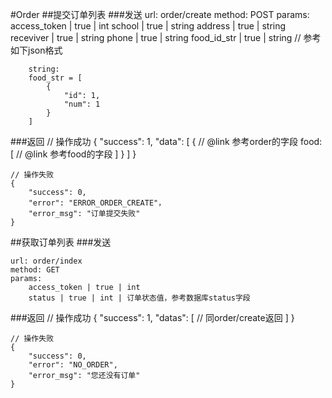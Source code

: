 #Order
##提交订单列表
###发送
	url: order/create
	method: POST
	params:
		access_token | true | int
		school | true | string
		address | true | string
		receviver | true | string
		phone | true | string
		food_id_str | true | string  // 参考如下json格式

		string:
		food_str = [
			{
				"id": 1,
				"num": 1
			}
		]

###返回
	// 操作成功
	{
		"success": 1,
		"data": [
			{
				// @link 参考order的字段
				food: [
					// @link 参考food的字段
				]
			}
		]
	}
	
	// 操作失败
	{
		"success": 0,
		"error": "ERROR_ORDER_CREATE"，
		"error_msg": "订单提交失败"
	}
		


##获取订单列表
###发送
	
	url: order/index
	method: GET
	params:
		access_token | true | int
		status | true | int | 订单状态值，参考数据库status字段

###返回
	// 操作成功
	{
		"success": 1,
		"datas": [
			// 同order/create返回
		]
	}

	// 操作失败
	{
		"success": 0,
		"error": "NO_ORDER",
		"error_msg": "您还没有订单"
	}

